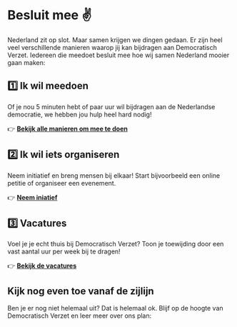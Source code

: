 <script setup>
import { onMounted } from 'vue'

onMounted(() => {
var d=document,w="https://tally.so/widgets/embed.js",v=function(){"undefined"!=typeof Tally?Tally.loadEmbeds():d.querySelectorAll("iframe[data-tally-src]:not([src])").forEach((function(e){e.src=e.dataset.tallySrc}))};if("undefined"!=typeof Tally)v();else if(d.querySelector('script[src="'+w+'"]')==null){var s=d.createElement("script");s.src=w,s.onload=v,s.onerror=v,d.body.appendChild(s);}
})
</script>

# Besluit mee ✌️

Nederland zit op slot. Maar samen krijgen we dingen gedaan. Er zijn heel veel verschillende manieren waarop jij kan bijdragen aan Democratisch Verzet. Iedereen die meedoet besluit mee hoe wij samen Nederland mooier gaan maken:

## 1️⃣ Ik wil meedoen

Of je nou 5 minuten hebt of paar uur wil bijdragen aan de Nederlandse democratie, we hebben jou hulp heel hard nodig!

👉 [**Bekijk alle manieren om mee te doen**](https://airtable.com/embed/apptnTq5FKTItnpIM/shrqsqWLmVCoPdeIZ)

## 2️⃣ Ik wil iets organiseren

Neem initiatief en breng mensen bij elkaar! Start bijvoorbeeld een online petitie of organiseer een evenement.

👉 [**Neem iniatief**](https://airtable.com/embed/apptnTq5FKTItnpIM/shrQsAFURm6hZUjhV/tblaKMt8NOJ2VO1wQ)

## 3️⃣ Vacatures

Voel je je echt thuis bij Democratisch Verzet? Toon je toewijding door een vast aantal uur per week bij te dragen!

👉 [**Bekijk de vacatures**](https://airtable.com/embed/apptnTq5FKTItnpIM/shrUUpwmqRVe0i9di)

## Kijk nog even toe vanaf de zijlijn

Ben je er nog niet helemaal uit? Dat is helemaal ok. Blijf op de hoogte van Democratisch Verzet en leer meer over ons plan:

<iframe data-tally-src="https://tally.so/embed/mZQjrB?alignLeft=1&hideTitle=1&transparentBackground=1&dynamicHeight=1" loading="lazy" width="100%" height="351" frameborder="0" marginheight="0" marginwidth="0" title="Onze democratie is kapot. Wat nu?"></iframe>
